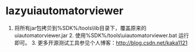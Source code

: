 # lazyuiautomatorviewer
1. 将所有jar包拷贝到%SDK%/tools\lib目录下，覆盖原来的uiautomatorviewer.jar 2. 使用%SDK%/tools\uiautomatorviewer.bat 运行即可。 3. 更多开源测试工具参见个人博客：http://blog.csdn.net/kaka1121
